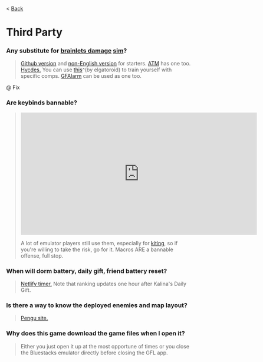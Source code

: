 < [Back](/GFL/mainpage)

# Third Party

### Any substitute for [brainlets damage](http://brainlets.moe/gf/sim/) [sim](https://brainlets.moe/)?

> [Github version](https://github.com/umang-p/brainlets) and 
[non-English version](https://hycdes.com/pages/GFT_Echelon.html) for starters. [ATM](https://gfl.matsuda.tips/combatsim/) has one too. [Hycdes.](https://hycdes.com/pages/GFT_Echelon-EN.html) You can use [this](https://github.com/neko-gg/gfl-combat-simulator/releases/tag/v0.6)^(by elgatoroid) to train yourself with specific comps. [GFAlarm](https://old.reddit.com/r/girlsfrontline/comments/mzp707/polarised_light_megathread/gza8jng/) can be used as one too.

@ Fix

### Are keybinds bannable?

> <iframe id="reddit-embed" src="https://www.redditmedia.com/r/girlsfrontline/comments/grht76/monthly_qa/fs239z8/?depth=2&amp;showmore=false&amp;embed=true&amp;context=1&amp;showmedia=false&amp;theme=dark" sandbox="allow-scripts allow-same-origin allow-popups" style="border: none;" height="332" width="640" scrolling="no"></iframe>
>
> A lot of emulator players still use them, especially for [kiting](https://old.reddit.com/r/girlsfrontline/comments/hmqhw8/weekly_commanders_lounge_july_07_2020/fxgu8g8/), so if you're willing to take the risk, go for it. Macros ARE a bannable offense, full stop.

### When will dorm battery, daily gift, friend battery reset?

> [Netlify timer.](https://gftimers.netlify.app/) Note that ranking updates one hour after Kalina's Daily Gift.

### Is there a way to know the deployed enemies and map layout?

> [Pengu site.](https://pengupengupengu.github.io/gflmaps/)

### Why does this game download the game files when I open it?

> Either you just open it up at the most opportune of times or you close the Bluestacks emulator directly before closing the GFL app.